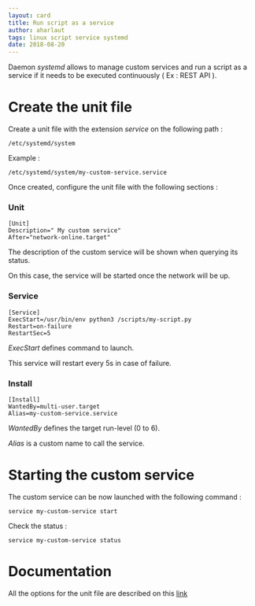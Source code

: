 ```yaml
---
layout: card
title: Run script as a service
author: aharlaut
tags: linux script service systemd
date: 2018-08-20
---
```


Daemon *systemd* allows to manage custom services and run a script as a service if it needs to be executed continuously ( Ex : REST API ).

# Create the unit file

Create a unit file with the extension *service* on the following path :
```
/etc/systemd/system
```

Example :

```
/etc/systemd/system/my-custom-service.service
```

Once created, configure the unit file with the following sections :

### Unit
```
[Unit]
Description=" My custom service"
After="network-online.target"
```


The description of the custom service will be shown when querying its status.

On this case, the service will be started once the network will be up.

### Service

 ```
[Service]
ExecStart=/usr/bin/env python3 /scripts/my-script.py
Restart=on-failure
RestartSec=5
```

*ExecStart* defines command to launch.

This service will restart every 5s in case of failure.



### Install

```
[Install]
WantedBy=multi-user.target
Alias=my-custom-service.service
```

*WantedBy* defines the target run-level (0 to 6).

*Alias* is a custom name to call the service.


# Starting the custom service

The custom service can be now launched with the following command :

```
service my-custom-service start
```

Check the status :

```
service my-custom-service status
```

# Documentation

All the options for the unit file are described on this [link](https://access.redhat.com/documentation/en-us/red_hat_enterprise_linux/7/html/system_administrators_guide/sect-Managing_Services_with_systemd-Unit_Files#tabl-Managing_Services_with_systemd-Service_Sec_Options)

